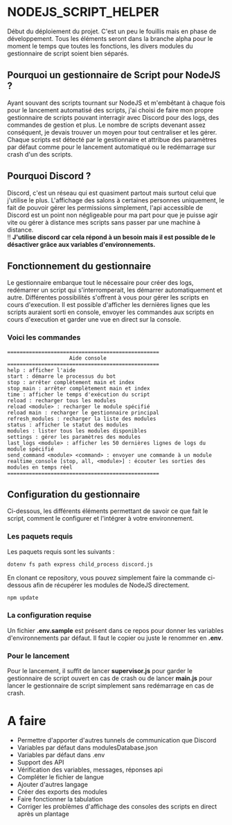 # NODEJS_SCRIPT_HELPER

Début du déploiement du projet. C'est un peu le fouillis mais en phase de développement. Tous les éléments seront dans la branche alpha pour le moment le temps que toutes les fonctions, les divers modules du gestionnaire de script soient bien séparés.

## Pourquoi un gestionnaire de Script pour NodeJS ?

Ayant souvant des scripts tournant sur NodeJS et m'embêtant à chaque fois pour le lancement automatisé des scripts, j'ai choisi de faire mon propre gestionnaire de scripts pouvant interragir avec Discord pour des logs, des commandes de gestion et plus. Le nombre de scripts devenant assez conséquent, je devais trouver un moyen pour tout centraliser et les gérer. Chaque scripts est détecté par le gestionnaire et attribue des paramètres par défaut comme pour le lancement automatiqué ou le redémarrage sur crash d'un des scripts.

## Pourquoi Discord ?

Discord, c'est un réseau qui est quasiment partout mais surtout celui que j'utilise le plus. L'affichage des salons à certaines personnes uniquement, le fait de pouvoir gérer les permissions simplement, l'api accessible de Discord est un point non négligeable pour ma part pour que je puisse agir vite ou gérer à distance mes scripts sans passer par une machine à distance.  
!! **J'utilise discord car cela répond à un besoin mais il est possible de le désactiver grâce aux variables d'environnements.**

## Fonctionnement du gestionnaire

Le gestionnaire embarque tout le nécessaire pour créer des logs, redémarrer un script qui s'interromperait, les démarrer automatiquement et autre. Différentes possibilités s'offrent à vous pour gérer les scripts en cours d'execution. Il est possible d'afficher les dernières lignes que les scripts auraient sorti en console, envoyer les commandes aux scripts en cours d'execution et garder une vue en direct sur la console.

### Voici les commandes 

```text
=================================================
                    Aide console
=================================================
help : afficher l'aide
start : démarre le processus du bot
stop : arrêter complètement main et index
stop_main : arrêter complètement main et index
time : afficher le temps d'exécution du script
reload : recharger tous les modules
reload <module> : recharger le module spécifié
reload main : recharger le gestionnaire principal
refresh_modules : recharger la liste des modules
status : afficher le statut des modules
modules : lister tous les modules disponibles
settings : gérer les paramètres des modules
last_logs <module> : afficher les 50 dernières lignes de logs du module spécifié
send_command <module> <command> : envoyer une commande à un module
realtime_console [stop, all, <module>] : écouter les sorties des modules en temps réel
=================================================
```

## Configuration du gestionnaire

Ci-dessous, les différents éléments permettant de savoir ce que fait le script, comment le configurer et l'intégrer à votre environnement.

### Les paquets requis

Les paquets requis sont les suivants :
```txt
dotenv fs path express child_process discord.js
```

En clonant ce repository, vous pouvez simplement faire la commande ci-dessous afin de récupérer les modules de NodeJS directement.
```bash
npm update
```

### La configuration requise

Un fichier **.env.sample** est présent dans ce repos pour donner les variables d'environnements par défaut. Il faut le copier ou juste le renommer en **.env**.

### Pour le lancement

Pour le lancement, il suffit de lancer **supervisor.js** pour garder le gestionnaire de script ouvert en cas de crash ou de lancer **main.js** pour lancer le gestionnaire de script simplement sans redémarrage en cas de crash.




# A faire

- Permettre d'apporter d'autres tunnels de communication que Discord
- Variables par défaut dans modulesDatabase.json
- Variables par défaut dans .env
- Support des API
- Vérification des variables, messages, réponses api
- Compléter le fichier de langue
- Ajouter d'autres langage
- Créer des exports des modules
- Faire fonctionner la tabulation
- Corriger les problèmes d'affichage des consoles des scripts en direct après un plantage

